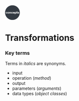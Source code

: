 ![concepts](../../images/concepts.png)

# Transformations  

### Key terms  

Terms in _italics_ are synonyms.  

- input  
- operation (_method_)      
- output  
- parameters (_arguments_)
- data types (_object classes_)    

